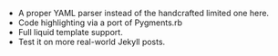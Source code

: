 * A proper YAML parser instead of the handcrafted limited one here.
* Code highlighting via a port of Pygments.rb
* Full liquid template support.
* Test it on more real-world Jekyll posts.
